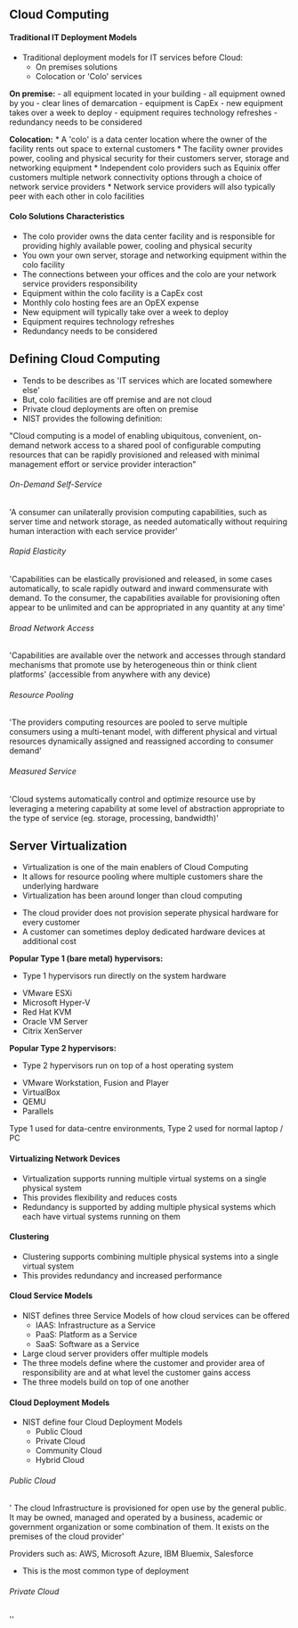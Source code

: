 ## Cloud Computing

#### Traditional IT Deployment Models 

- Traditional deployment models for IT services before Cloud:
    * On premises solutions
    * Colocation or 'Colo' services 

**On premise:**
    - all equipment located in your building
    - all equipment owned by you
    - clear lines of demarcation
    - equipment is CapEx
    - new equipment takes over a week to deploy
    - equipment requires technology refreshes 
    - redundancy needs to be considered 

**Colocation:**
    * A 'colo' is a data center location where the owner of the facility rents out space to external customers
    * The facility owner provides power, cooling and physical security for their customers server, storage and networking equipment
    * Independent colo providers such as Equinix offer customers multiple network connectivity options through a choice of network service providers 
    * Network service providers will also typically peer with each other in colo facilities 

#### Colo Solutions Characteristics 

- The colo provider owns the data center facility and is responsible for providing highly available power, cooling and physical security
- You own your own server, storage and networking equipment within the colo facility 
- The connections between your offices and the colo are your network service providers responsibility
- Equipment within the colo facility is a CapEx cost 
- Monthly colo hosting fees are an OpEX expense 
- New equipment will typically take over a week to deploy 
- Equipment requires technology refreshes 
- Redundancy needs to be considered 

## Defining Cloud Computing 

- Tends to be describes as 'IT services which are located somewhere else'
- But, colo facilities are off premise and are not cloud 
- Private cloud deployments are often on premise 
- NIST provides the following definition:

"Cloud computing is a model of enabling ubiquitous, convenient, on-demand network access to a shared pool of configurable computing resources that can be rapidly provisioned and released with minimal management effort or service provider interaction"

###### On-Demand Self-Service
'A consumer can unilaterally provision computing capabilities, such as server time and network storage, as needed automatically without requiring human interaction with each service provider'

###### Rapid Elasticity
'Capabilities can be elastically provisioned and released, in some cases automatically, to scale rapidly outward and inward commensurate with demand. To the consumer, the capabilities available for provisioning often appear to be unlimited and can be appropriated in any quantity at any time'

###### Broad Network Access 
'Capabilities are available over the network and accesses through standard mechanisms that promote use by heterogeneous thin or think client platforms'
(accessible from anywhere with any device)

###### Resource Pooling
'The providers computing resources are pooled to serve multiple consumers using a multi-tenant model, with different physical and virtual resources dynamically assigned and reassigned according to consumer demand'

###### Measured Service 
'Cloud systems automatically control and optimize resource use by leveraging a metering capability at some level of abstraction appropriate to the type of service (eg. storage, processing, bandwidth)'

## Server Virtualization

- Virtualization is one of the main enablers of Cloud Computing 
- It allows for resource pooling where multiple customers share the underlying hardware
- Virtualization has been around longer than cloud computing 

* The cloud provider does not provision seperate physical hardware for every customer
* A customer can sometimes deploy dedicated hardware devices at additional cost 

**Popular Type 1 (bare metal) hypervisors:**
- Type 1 hypervisors run directly on the system hardware

* VMware ESXi 
* Microsoft Hyper-V
* Red Hat KVM 
* Oracle VM Server 
* Citrix XenServer 

**Popular Type 2 hypervisors:**
- Type 2 hypervisors run on top of a host operating system 

* VMware Workstation, Fusion and Player
* VirtualBox
* QEMU
* Parallels 

Type 1 used for data-centre environments, Type 2 used for normal laptop / PC 

#### Virtualizing Network Devices 

* Virtualization supports running multiple virtual systems on a single physical system
* This provides flexibility and reduces costs
* Redundancy is supported by adding multiple physical systems which each have virtual systems running on them 

#### Clustering
- Clustering supports combining multiple physical systems into a single virtual system 
- This provides redundancy and increased performance 

#### Cloud Service Models 

* NIST defines three Service Models of how cloud services can be offered
    - IAAS: Infrastructure as a Service 
    - PaaS: Platform as a Service
    - SaaS: Software as a Service 
* Large cloud server providers offer multiple models 
* The three models define where the customer and provider area of responsibility are and at what level the customer gains access 
* The three models build on top of one another 

#### Cloud Deployment Models

- NIST define four Cloud Deployment Models
    * Public Cloud
    * Private Cloud
    * Community Cloud
    * Hybrid Cloud 

###### Public Cloud 
' The cloud Infrastructure is provisioned for open use by the general public. It may be owned, managed and operated by a business, academic or government organization or some combination of them. It exists on the premises of the cloud provider'

Providers such as: AWS, Microsoft Azure, IBM Bluemix, Salesforce 
- This is the most common type of deployment

###### Private Cloud 
''

